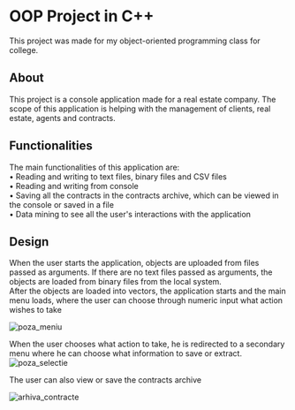 # OOP Project in C++

This project was made for my object-oriented programming class for college.

## About 
This project is a console application made for a real estate company. The scope of this application is helping with the management of clients, real estate, agents and contracts.  

## Functionalities

The main functionalities of this application are: <br />
• Reading and writing to text files, binary files and CSV files <br />
• Reading and writing from console <br />
• Saving all the contracts in the contracts archive, which can be viewed in the console or saved in a file<br />
• Data mining to see all the user's interactions with the application<br />


## Design 

When the user starts the application, objects are uploaded from files passed as arguments. If there are no text files passed as arguments, the objects are loaded from binary files from the local system.<br />
After the objects are loaded into vectors, the application starts and the main menu loads, where the user can choose through numeric input what action wishes to take


![poza_meniu](https://user-images.githubusercontent.com/97346052/220730225-9b5751ef-13bb-4bd4-a362-aace6a1e9dcf.png)<br />

When the user chooses what action to take, he is redirected to a secondary menu where he can choose what information to save or extract.
![poza_selectie](https://user-images.githubusercontent.com/97346052/220730633-24b456ba-12fd-4380-be39-228ace2f50e4.png)<br />

The user can also view or save the contracts archive

![arhiva_contracte](https://user-images.githubusercontent.com/97346052/220730912-de2e242d-409f-431b-802b-bb5c9655d385.png)







